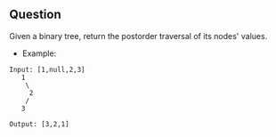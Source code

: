 ## Question
Given a binary tree, return the postorder traversal of its nodes' values.

- Example:
```
Input: [1,null,2,3]
   1
    \
     2
    /
   3

Output: [3,2,1]

```
